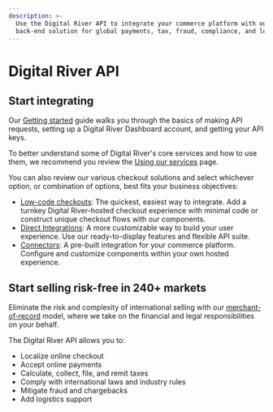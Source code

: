 ```yaml
---
description: >-
  Use the Digital River API to integrate your commerce platform with our
  back-end solution for global payments, tax, fraud, compliance, and logistics
---
```


# Digital River API

## **Start integrating**

Our [Getting started](quick-start-guide.md) guide walks you through the basics of making API requests, setting up a Digital River Dashboard account, and getting your API keys.&#x20;

To better understand some of Digital River's core services and how to use them, we recommend you review the [Using our services](using-our-services/) page.&#x20;

You can also review our various checkout solutions and select whichever option, or combination of options, best fits your business objectives:&#x20;

* [Low-code checkouts](integration-options/low-code-checkouts/): The quickest, easiest way to integrate. Add a turnkey Digital River-hosted checkout experience with minimal code or construct unique checkout flows with our components.
* [Direct Integrations](integration-options/checkouts/): A more customizable way to build your user experience. Use our ready-to-display features and flexible API suite.
* [Connectors](https://docs.digitalriver.com/partner-integrations/): A pre-built integration for your commerce platform. Configure and customize components within your own hosted experience.

## **Start selling risk-free in 240+ markets**

Eliminate the risk and complexity of international selling with our [merchant-of-record](https://www.digitalriver.com/merchant-of-record/) model, where we take on the financial and legal responsibilities on your behalf.

The Digital River API allows you to:

* Localize online checkout
* Accept online payments
* Calculate, collect, file, and remit taxes
* Comply with international laws and industry rules
* Mitigate fraud and chargebacks
* Add logistics support
